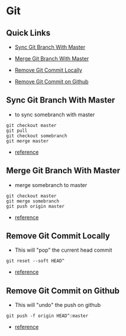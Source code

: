 # Git

## Quick Links

- [Sync Git Branch With Master](#Sync-Git-Branch-With-Master)

- [Merge Git Branch With Master](#Merge-Git-Branch-With-Master)

- [Remove Git Commit Locally](#Remove-Git-Commit-Locally)

- [Remove Git Commit on Github](#Remove-Git-Commit-on-Github)

## Sync Git Branch With Master

- to sync somebranch with master

```
git checkout master
git pull
git checkout somebranch
git merge master
```

- [reference](https://stackoverflow.com/questions/16329776/how-to-keep-a-git-branch-in-sync-with-master)

## Merge Git Branch With Master

- merge somebranch to master

```
git checkout master
git merge somebranch
git push origin master
```

- [reference](https://stackoverflow.com/questions/16329776/how-to-keep-a-git-branch-in-sync-with-master)

## Remove Git Commit Locally

- This will "pop" the current head commit

```
git reset --soft HEAD^
```

- [reference](https://stackoverflow.com/questions/448919/how-can-i-remove-a-commit-on-github)

## Remove Git Commit on Github

- This will "undo" the push on github

```
git push -f origin HEAD^:master
```

- [reference](https://stackoverflow.com/questions/448919/how-can-i-remove-a-commit-on-github)
